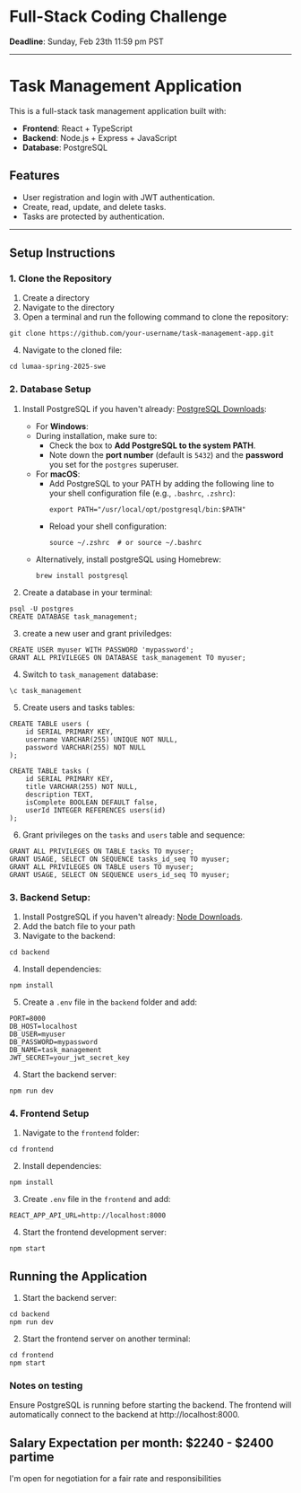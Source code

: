 # Full-Stack Coding Challenge

**Deadline**: Sunday, Feb 23th 11:59 pm PST

---

# Task Management Application

This is a full-stack task management application built with:
- **Frontend**: React + TypeScript
- **Backend**: Node.js + Express + JavaScript
- **Database**: PostgreSQL

## Features
- User registration and login with JWT authentication.
- Create, read, update, and delete tasks.
- Tasks are protected by authentication.

---

## Setup Instructions

### 1. Clone the Repository
1. Create a directory
2. Navigate to the directory
3. Open a terminal and run the following command to clone the repository:
```
git clone https://github.com/your-username/task-management-app.git
```
4. Navigate to the cloned file:
```
cd lumaa-spring-2025-swe
```

### 2. Database Setup
1. Install PostgreSQL if you haven't already: [PostgreSQL Downloads](https://www.postgresql.org/download/):
    - For **Windows**:
     - During installation, make sure to:
       - Check the box to **Add PostgreSQL to the system PATH**.
       - Note down the **port number** (default is `5432`) and the **password** you set for the `postgres` superuser.
   - For **macOS**:
     - Add PostgreSQL to your PATH by adding the following line to your shell configuration file (e.g., `.bashrc`, `.zshrc`):
       ```
       export PATH="/usr/local/opt/postgresql/bin:$PATH"
       ```
     - Reload your shell configuration:
       ```
       source ~/.zshrc  # or source ~/.bashrc
       ```
    - Alternatively, install postgreSQL using Homebrew:
       ```
       brew install postgresql
       ```

2. Create a database in your terminal:
```
psql -U postgres
CREATE DATABASE task_management;
```
3. create a new user and grant priviledges:
```
CREATE USER myuser WITH PASSWORD 'mypassword';
GRANT ALL PRIVILEGES ON DATABASE task_management TO myuser;
```
4. Switch to `task_management` database:
```
\c task_management
```

5. Create users and tasks tables:
```
CREATE TABLE users (
    id SERIAL PRIMARY KEY,
    username VARCHAR(255) UNIQUE NOT NULL,
    password VARCHAR(255) NOT NULL
);

CREATE TABLE tasks (
    id SERIAL PRIMARY KEY,
    title VARCHAR(255) NOT NULL,
    description TEXT,
    isComplete BOOLEAN DEFAULT false,
    userId INTEGER REFERENCES users(id)
);
```

6. Grant privileges on the `tasks` and `users` table and sequence:
```
GRANT ALL PRIVILEGES ON TABLE tasks TO myuser;
GRANT USAGE, SELECT ON SEQUENCE tasks_id_seq TO myuser;
GRANT ALL PRIVILEGES ON TABLE users TO myuser;
GRANT USAGE, SELECT ON SEQUENCE users_id_seq TO myuser;
```

### 3. Backend Setup:
1. Install PostgreSQL if you haven't already: [Node Downloads](https://node.js.org/en).
2. Add the batch file to your path
3. Navigate to the backend:
```
cd backend
```
4. Install dependencies:
```
npm install
```
5. Create a `.env` file in the `backend` folder and add:
```
PORT=8000
DB_HOST=localhost
DB_USER=myuser
DB_PASSWORD=mypassword
DB_NAME=task_management
JWT_SECRET=your_jwt_secret_key
```
4. Start the backend server:
```
npm run dev
```

### 4. Frontend Setup

1. Navigate to the `frontend` folder:
```
cd frontend
```
2. Install dependencies:
```
npm install
```
3. Create `.env` file in the `frontend` and add:
```
REACT_APP_API_URL=http://localhost:8000
```
4. Start the frontend development server:
```
npm start
```

## Running the Application
1. Start the backend server:
```
cd backend
npm run dev
```
2. Start the frontend server on another terminal:
```
cd frontend
npm start
```

### Notes on testing
Ensure PostgreSQL is running before starting the backend.
The frontend will automatically connect to the backend at http://localhost:8000.

## Salary Expectation per month: $2240 - $2400 partime
I'm open for negotiation for a fair rate and responsibilities